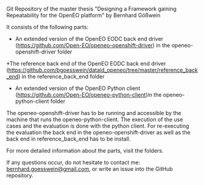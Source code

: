 Git Repository of the master thesis "Designing a Framework gaining Repeatability for the OpenEO platform" by Bernhard Gößwein

It consists of the following parts:

* An extended version of the OpenEO EODC back end driver (https://github.com/Open-EO/openeo-openshift-driver) in the openeo-openshift-driver folder

*The reference back end of the OpenEO EODC back end driver (https://github.com/bgoesswein/dataid_openeo/tree/master/reference_back_end) in the reference_back_end folder

* An extended version of the OpenEO Python client (https://github.com/Open-EO/openeo-python-client)in the openeo-python-client folder

The openeo-openshift-driver has to be running and accessible by the machine that runs the openeo-python-client. The execution of the use cases and the evaluation is done with the python client. For re-executing the evaluation the back end in the openeo-openshift-driver as well as the back end in reference_back_end has to be install.

For more detailed information about the parts, visit the folders.

If any questions occur, do not hesitate to contact me: bernhard.goesswein@gmail.com, or write an issue into the GitHub repository.
